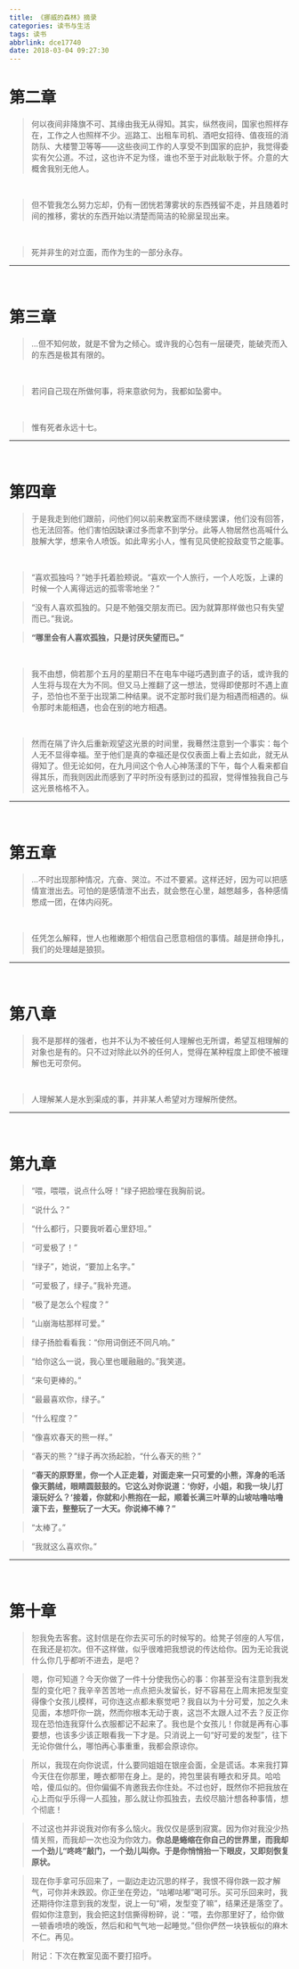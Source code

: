 ```yaml
---
title: 《挪威的森林》摘录
categories: 读书与生活
tags: 读书
abbrlink: dce17740
date: 2018-03-04 09:27:30
---
```


# 第二章

> 何以夜间非降旗不可、其缘由我无从得知。其实，纵然夜间，国家也照样存在，工作之人也照样不少。巡路工、出租车司机、酒吧女招待、值夜班的消防队、大楼警卫等等——这些夜间工作的人享受不到国家的庇护，我觉得委实有欠公道。不过，这也许不足为怪，谁也不至于对此耿耿于怀。介意的大概舍我别无他人。

<br />

> 但不管我怎么努力忘却，仍有一团恍若薄雾状的东西残留不走，并且随着时间的推移，雾状的东西开始以清楚而简洁的轮廓呈现出来。

<br />

> 死并非生的对立面，而作为生的一部分永存。

---

<br />

# 第三章

> ...但不知何故，就是不曾为之倾心。或许我的心包有一层硬壳，能破壳而入的东西是极其有限的。

<br />

> 若问自己现在所做何事，将来意欲何为，我都如坠雾中。

<br />

> 惟有死者永远十七。

---

<br />

# 第四章

> 于是我走到他们跟前，问他们何以前来教室而不继续罢课，他们没有回答，也无法回答。他们害怕因缺课过多而拿不到学分。此等人物居然也高喊什么肢解大学，想来令人喷饭。如此卑劣小人，惟有见风使舵投敌变节之能事。

<br />

> “喜欢孤独吗？”她手托着脸颊说。“喜欢一个人旅行，一个人吃饭，上课的时候一个人离得远远的孤零零地坐？”

> “没有人喜欢孤独的。只是不勉强交朋友而已。因为就算那样做也只有失望而已。”我说。

> **“哪里会有人喜欢孤独，只是讨厌失望而已。”**

<br />

> 我不由想，倘若那个五月的星期日不在电车中碰巧遇到直子的话，或许我的人生将与现在大为不同。但又马上推翻了这一想法，觉得即使那时不遇上直子，恐怕也不至于出现第二种结果。说不定那时我们是为相遇而相遇的。纵令那时未能相遇，也会在别的地方相遇。

<br />

> 然而在隔了许久后重新观望这光景的时间里，我蓦然注意到一个事实：每个人无不显得幸福。至于他们是真的幸福还是仅仅表面上看上去如此，就无从得知了。但无论如何，在九月间这个令人心神荡漾的下午，每个人看来都自得其乐，而我则因此而感到了平时所没有感到过的孤寂，觉得惟独我自己与这光景格格不入。

---

<br />

# 第五章

> ...不时出现那种情况，亢奋、哭泣。不过不要紧。这样还好，因为可以把感情宣泄出去。可怕的是感情泄不出去，就会憋在心里，越憋越多，各种感情憋成一团，在体内闷死。

<br />

> 任凭怎么解释，世人也稚嫩那个相信自己愿意相信的事情。越是拼命挣扎，我们的处理越是狼狈。

---

<br />

# 第八章

> 我不是那样的强者，也并不认为不被任何人理解也无所谓，希望互相理解的对象也是有的。只不过对除此以外的任何人，觉得在某种程度上即使不被理解也无可奈何。

<br />

> 人理解某人是水到渠成的事，并非某人希望对方理解所使然。

---

<br />

# 第九章

  >“喂，喂喂，说点什么呀！”绿子把脸埋在我胸前说。

  >“说什么？”

  >“什么都行，只要我听着心里舒坦。”

  >“可爱极了！”

  >“绿子”，她说，“要加上名字。”

  >“可爱极了，绿子。”我补充道。

  >“极了是怎么个程度？”

  >“山崩海枯那样可爱。”

  >绿子扬脸看看我：“你用词倒还不同凡响。”

  >“给你这么一说，我心里也暖融融的。”我笑道。

  >“来句更棒的。”

  >“最最喜欢你，绿子。”

  >“什么程度？”

  >“像喜欢春天的熊一样。”

  >“春天的熊？”绿子再次扬起脸，“什么春天的熊？”

 > **“春天的原野里，你一个人正走着，对面走来一只可爱的小熊，浑身的毛活像天鹅绒，眼睛圆鼓鼓的。它这么对你说道：‘你好，小姐，和我一块儿打滚玩好么？’接着，你就和小熊抱在一起，顺着长满三叶草的山坡咕噜咕噜滚下去，整整玩了一大天。你说棒不棒？”**

  >“太棒了。”

  >“我就这么喜欢你。”

  ---

<br />

# 第十章

> 恕我免去客套。这封信是在你去买可乐的时候写的。给凳子邻座的人写信，在我还是初次。但不这样做，似乎很难把我想说的传达给你。因为无论我说什么你几乎都听不进去，是吧？

> 嗯，你可知道？今天你做了一件十分使我伤心的事：你甚至没有注意到我发型的变化吧？我辛辛苦苦地一点点把头发留长，好不容易在上周末把发型变得像个女孩儿模样，可你连这点都未察觉吧？我自以为十分可爱，加之久未见面，本想吓你一跳，然而你根本无动于衷，这岂不太跟人过不去？反正你现在恐怕连我穿什么衣服都记不起来了。我也是个女孩儿！你就是再有心事要想，也该多少该正眼看我一下才是。只消说上一句“好可爱的发型”，往下无论你做什么，哪怕再心事重重，我都会原谅你。

> 所以，我现在向你说谎，什么要同姐姐在银座会面，全是谎话。本来我打算今天住在你那里，睡衣都带在身上。是的，挎包里装有睡衣和牙具。哈哈哈，傻瓜似的。但你偏偏不肯邀我去你住处。不过也好，既然你不把我放在心上而似乎乐得一人孤独，那么就让你孤独去，去绞尽脑汁想各种事情，想个彻底！

> 不过这也并非说我对你有多么恼火。我仅仅是感到寂寞。因为你对我没少热情关照，而我却一次也没为你效力。**你总是蜷缩在你自己的世界里，而我却一个劲儿“咚咚”敲门，一个劲儿叫你。于是你悄悄抬一下眼皮，又即刻恢复原状。**

> 现在你手拿可乐回来了，一副边走边沉思的样子，我恨不得你跌一跤才解气，可你并未跌跤。你正坐在旁边，“咕嘟咕嘟”喝可乐。买可乐回来时，我还期待你注意到我的发型，说上一句“嗬，发型变了嘛”，结果还是落空了。假如你注意到，我会把这封信撕得粉碎，说：“喂，去你那里好了，给你做一顿香喷喷的晚饭，然后和和气气地一起睡觉。”但你俨然一块铁板似的麻木不仁。再见。

> 附记：下次在教室见面不要打招呼。
